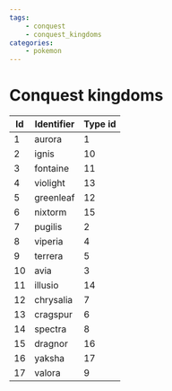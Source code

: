 ```yaml
---
tags:
    - conquest
    - conquest_kingdoms
categories:
    - pokemon
---
```


# Conquest kingdoms

| **Id** | **Identifier** | **Type id** |
|--------|----------------|-------------|
| 1  | aurora     | 1       |
| 2  | ignis      | 10      |
| 3  | fontaine   | 11      |
| 4  | violight   | 13      |
| 5  | greenleaf  | 12      |
| 6  | nixtorm    | 15      |
| 7  | pugilis    | 2       |
| 8  | viperia    | 4       |
| 9  | terrera    | 5       |
| 10 | avia       | 3       |
| 11 | illusio    | 14      |
| 12 | chrysalia  | 7       |
| 13 | cragspur   | 6       |
| 14 | spectra    | 8       |
| 15 | dragnor    | 16      |
| 16 | yaksha     | 17      |
| 17 | valora     | 9       |
